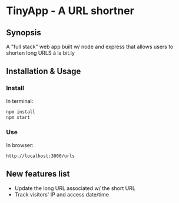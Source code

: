 # TinyApp - A URL shortner

## Synopsis

A "full stack" web app built w/ node and express that allows users to shorten long URLS á la bit.ly

## Installation & Usage


### Install

In terminal:
```js
npm install
npm start
```

### Use

In browser:
```
http://localhost:3000/urls
```

## New features list

* Update the long URL associated w/ the short URL
* Track visitors' IP and access date/time


